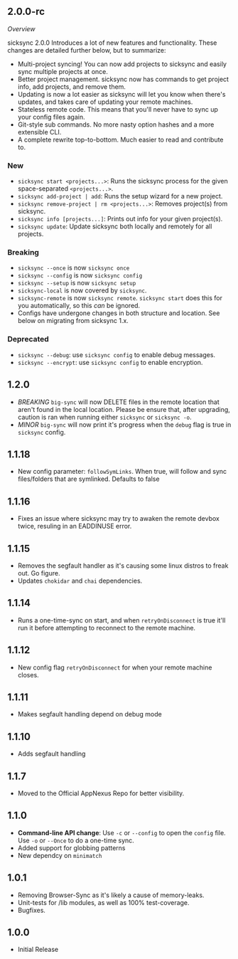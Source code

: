 ## 2.0.0-rc
*Overview*

sicksync 2.0.0 Introduces a lot of new features and functionality. These changes are detailed further below, but to summarize:
- Multi-project syncing! You can now add projects to sicksync and easily sync multiple projects at once.
- Better project management. sicksync now has commands to get project info, add projects, and remove them.
- Updating is now a lot easier as sicksync will let you know when there's updates, and takes care of updating your remote machines.
- Stateless remote code. This means that you'll never have to sync up your config files again.
- Git-style sub commands. No more nasty option hashes and a more extensible CLI.
- A complete rewrite top-to-bottom. Much easier to read and contribute to.

### New
- `sicksync start <projects...>`: Runs the sicksync process for the given space-separated `<projects...>`.
- `sicksync add-project | add`: Runs the setup wizard for a new project.
- `sicksync remove-project | rm <projects...>`: Removes project(s) from sicksync.
- `sicksync info [projects...]`: Prints out info for your given project(s).
- `sicksync update`: Update sicksync both locally and remotely for all projects.

### Breaking
- `sicksync --once` is now `sicksync once`
- `sicksync --config` is now `sicksync config`
- `sicksync --setup` is now `sicksync setup`
- `sicksync-local` is now covered by `sicksync`.
- `sicksync-remote` is now `sicksync remote`. `sicksync start` does this for you automatically, so this _can_ be ignored.
- Configs have undergone changes in both structure and location. See below on migrating from sicksync 1.x.

### Deprecated
- `sicksync --debug`: use `sicksync config` to enable debug messages.
- `sicksync --encrypt`: use `sicksync config` to enable encryption.

## 1.2.0
- *BREAKING* `big-sync` will now DELETE files in the remote location that aren't found in the local location. Please be ensure that, after upgrading, caution is ran when running either `sicksync` or `sicksync -o`.
- *MINOR* `big-sync` will now print it's progress when the `debug` flag is true in `sicksync` config.

## 1.1.18
- New config parameter: `followSymLinks`. When true, will follow and sync files/folders that are symlinked. Defaults to false

## 1.1.16
- Fixes an issue where sicksync may try to awaken the remote devbox twice, resuling in an EADDINUSE error.

## 1.1.15
- Removes the segfault handler as it's causing some linux distros to freak out. Go figure.
- Updates `chokidar` and `chai` dependencies.

## 1.1.14
- Runs a one-time-sync on start, and when `retryOnDisconnect` is true it'll run it before attempting to reconnect to the remote machine.

## 1.1.12
- New config flag `retryOnDisconnect` for when your remote machine closes.

## 1.1.11
- Makes segfault handling depend on debug mode

## 1.1.10
- Adds segfault handling

## 1.1.7
- Moved to the Official AppNexus Repo for better visibility.

## 1.1.0
- **Command-line API change**: Use `-c` or `--config` to open the `config` file. Use `-o` or `--Once` to do a one-time sync.
- Added support for globbing patterns
- New dependcy on `minimatch`

## 1.0.1
- Removing Browser-Sync as it's likely a cause of memory-leaks.
- Unit-tests for /lib modules, as well as 100% test-coverage.
- Bugfixes.

## 1.0.0
- Initial Release
